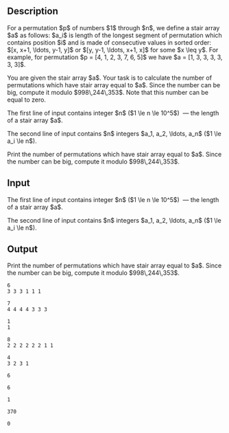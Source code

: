 ## Description

<div><p>For a permutation $p$ of numbers $1$ through $n$, we define a <span class="tex-font-style-it">stair array</span> $a$ as follows: $a_i$ is length of the longest segment of permutation which contains position $i$ and is made of consecutive values in sorted order: $[x, x+1, \ldots, y-1, y]$ or $[y, y-1, \ldots, x+1, x]$ for some $x \leq y$. For example, for permutation $p = [4, 1, 2, 3, 7, 6, 5]$ we have $a = [1, 3, 3, 3, 3, 3, 3]$. </p><p>You are given the stair array $a$. Your task is to calculate the number of permutations which have stair array equal to $a$. Since the number can be big, compute it modulo $998\,244\,353$. Note that this number can be equal to zero.</p></div><div class="input-specification"><p>The first line of input contains integer $n$ ($1 \le n \le 10^5$) &nbsp;— the length of a stair array $a$.</p><p>The second line of input contains $n$ integers $a_1, a_2, \ldots, a_n$ ($1 \le a_i \le n$).</p></div><div class="output-specification"><p>Print the number of permutations which have stair array equal to $a$. Since the number can be big, compute it modulo $998\,244\,353$.</p></div>

## Input

<p>The first line of input contains integer $n$ ($1 \le n \le 10^5$) &nbsp;— the length of a stair array $a$.</p><p>The second line of input contains $n$ integers $a_1, a_2, \ldots, a_n$ ($1 \le a_i \le n$).</p>

## Output

<p>Print the number of permutations which have stair array equal to $a$. Since the number can be big, compute it modulo $998\,244\,353$.</p>





```input1
6
3 3 3 1 1 1
```




```input2
7
4 4 4 4 3 3 3
```




```input3
1
1
```




```input4
8
2 2 2 2 2 2 1 1
```




```input5
4
3 2 3 1
```




```output1
6
```




```output2
6
```




```output3
1
```




```output4
370
```




```output5
0
```


